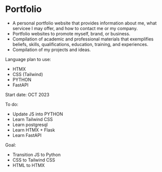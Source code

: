 # Portfolio
- A personal portfolio website that provides information about me, what servicee I may offer, and how to contact me or my company. 
- Portfolio websites  to promote myself, brand, or business.
- Compilation of academic and professional materials that exemplifies beliefs, skills, qualifications, education, training, and experiences.
- Compilation of my projects and ideas.
  
Language plan to use: 
- HTMX
- CSS (Tailwind)
- PYTHON
- FastAPI

  
Start date: OCT 2023

To do:
- Update JS into PYTHON
- Learn Tailwind CSS
- Learn postgresql
- Learn HTMX + Flask
- Learn FastAPI

Goal: 
- Transition JS to Python
- CSS to Tailwind CSS
- HTML to HTMX
